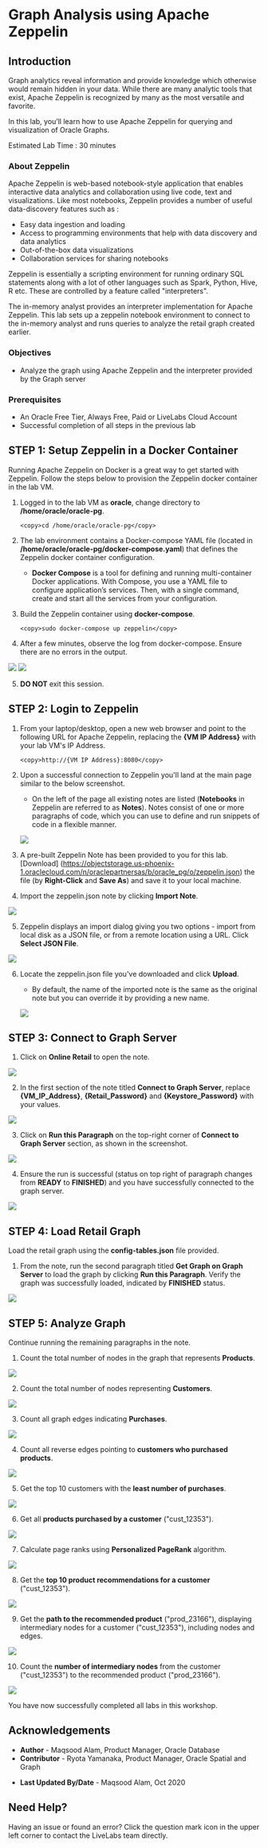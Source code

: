 # Graph Analysis using Apache Zeppelin

## Introduction

Graph analytics reveal information and provide knowledge which otherwise would remain hidden in your data. While there are many analytic tools that exist, Apache Zeppelin is recognized by many as the most versatile and favorite.

In this lab, you’ll learn how to use Apache Zeppelin for querying and visualization of Oracle Graphs.

Estimated Lab Time : 30 minutes

### About Zeppelin

Apache Zeppelin is web-based notebook-style application that enables interactive data analytics and collaboration using live code, text and visualizations. Like most notebooks, Zeppelin provides a number of useful data-discovery features such as :

- Easy data ingestion and loading
- Access to programming environments that help with data discovery and data analytics
- Out-of-the-box data visualizations
- Collaboration services for sharing notebooks

Zeppelin is essentially a scripting environment for running ordinary SQL statements along with a lot of other languages such as Spark, Python, Hive, R etc. These are controlled by a feature called "interpreters".

The in-memory analyst provides an interpreter implementation for Apache Zeppelin. This lab sets up a zeppelin notebook environment to connect to the in-memory analyst and runs queries to analyze the retail graph created earlier.

### Objectives

- Analyze the graph using Apache Zeppelin and the interpreter provided by the Graph server

### Prerequisites

- An Oracle Free Tier, Always Free, Paid or LiveLabs Cloud Account
- Successful completion of all steps in the previous lab

## **STEP 1**: Setup Zeppelin in a Docker Container

Running Apache Zeppelin on Docker is a great way to get started with Zeppelin. Follow the steps below to provision the Zeppelin docker container in the lab VM.

1. Logged in to the lab VM as **oracle**, change directory to **/home/oracle/oracle-pg**.

    ```
    <copy>cd /home/oracle/oracle-pg</copy>
    ```

2. The lab environment contains a Docker-compose YAML file (located in **/home/oracle/oracle-pg/docker-compose.yaml**) that defines the Zeppelin docker container configuration.

    - **Docker Compose** is a tool for defining and running multi-container Docker applications. With Compose, you use a YAML file to configure application’s services. Then, with a single command, create and start all the services from your configuration.

3. Build the Zeppelin container using **docker-compose**.

    ```
    <copy>sudo docker-compose up zeppelin</copy>
    ```

4. After a few minutes, observe the log from docker-compose. Ensure there are no errors in the output.

  ![](./images/docker-compose-01.png)
  ![](./images/docker-compose-02.png)

5. **DO NOT** exit this session.

## **STEP 2**: Login to Zeppelin

1. From your laptop/desktop, open a new web browser and point to the following URL for Apache Zeppelin, replacing the **{VM IP Address}** with your lab VM's IP Address.

    ```
    <copy>http://{VM IP Address}:8080</copy>
    ```

2. Upon a successful connection to Zeppelin you'll land at the main page similar to the below screenshot.

    - On the left of the page all existing notes are listed (**Notebooks** in Zeppelin are referred to as **Notes**). Notes consist of one or more paragraphs of code, which you can use to define and run snippets of code in a flexible manner.

    ![](./images/zeppelin-homepage.png)

3. A pre-built Zeppelin Note has been provided to you for this lab. [Download] (https://objectstorage.us-phoenix-1.oraclecloud.com/n/oraclepartnersas/b/oracle_pg/o/zeppelin.json) the file (by **Right-Click** and **Save As**) and save it to your local machine.

4. Import the zeppelin.json note by clicking **Import Note**.

  ![](./images/import-note.png)

5. Zeppelin displays an import dialog giving you two options - import from local disk as a JSON file, or from a remote location using a URL. Click **Select JSON File**.

  ![](./images/select-json.png)

6. Locate the zeppelin.json file you've downloaded and click **Upload**.

    - By default, the name of the imported note is the same as the original note but you can override it by providing a new name.

    ![](./images/online-retail-note-imported.png)

## **STEP 3**: Connect to Graph Server

1. Click on **Online Retail** to open the note.

  ![](./images/online-retail-note-imported.png)

2. In the first section of the note titled **Connect to Graph Server**, replace **{VM\_IP\_Address}**, **{Retail\_Password}** and **{Keystore\_Password}** with your values.

  ![](./images/connect-graph-server.png)

3. Click on **Run this Paragraph** on the top-right corner of **Connect to Graph Server** section, as shown in the screenshot.

  ![](./images/run-this-paragraph.png)

4. Ensure the run is successful (status on top right of paragraph changes from **READY** to **FINISHED**) and you have successfully connected to the graph server.

  ![](./images/connect-to-graph-success.png)

## **STEP 4**: Load Retail Graph

Load the retail graph using the **config-tables.json** file provided.

1. From the note, run the second paragraph titled **Get Graph on Graph Server** to load the graph by clicking **Run this Paragraph**. Verify the graph was successfully loaded, indicated by **FINISHED** status.

  ![](./images/1-load-graph.png)

## **STEP 5**: Analyze Graph

Continue running the remaining paragraphs in the note.

1. Count the total number of nodes in the graph that represents **Products**.

  ![](./images/2-no-of-product-nodes.png)

2. Count the total number of nodes representing **Customers**.

  ![](./images/3-no-of-customer-nodes.png)

3. Count all graph edges indicating **Purchases**.

  ![](./images/4-number-of-purchase-edges.png)

4. Count all reverse edges pointing to **customers who purchased products**.

  ![](./images/5-no-of-reverse-edges.png)

5. Get the top 10 customers with the **least number of purchases**.

  ![](./images/6-customers-with-few-purchases.png)

6. Get all **products purchased by a customer** ("cust\_12353").

  ![](./images/7-products-purchased-by-this-customer.png)

7. Calculate page ranks using **Personalized PageRank** algorithm.

  ![](./images/8-run-ppr.png)

8. Get the **top 10 product recommendations for a customer** ("cust\_12353").

  ![](./images/9-get-top-10-recommendations.png)

9. Get the **path to the recommended product** ("prod\_23166"), displaying intermediary nodes for a customer ("cust_12353"), including nodes and edges.

  ![](./images/10-path-to-recommended.png)

10. Count the **number of intermediary nodes** from the customer ("cust\_12353") to the recommended product ("prod\_23166").

  ![](./images/11-intermediate-nodes.png)

You have now successfully completed all labs in this workshop.

## Acknowledgements

- **Author** - Maqsood Alam, Product Manager, Oracle Database
- **Contributor** - Ryota Yamanaka, Product Manager, Oracle Spatial and Graph
* **Last Updated By/Date** - Maqsood Alam, Oct 2020

## Need Help?  
Having an issue or found an error?  Click the question mark icon in the upper left corner to contact the LiveLabs team directly.
